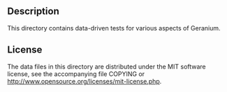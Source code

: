 Description
------------

This directory contains data-driven tests for various aspects of Geranium.

License
--------

The data files in this directory are distributed under the MIT software
license, see the accompanying file COPYING or
http://www.opensource.org/licenses/mit-license.php.

